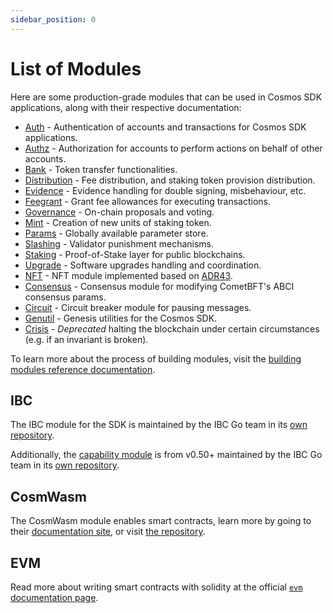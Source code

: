 ```yaml
---
sidebar_position: 0
---
```


# List of Modules

Here are some production-grade modules that can be used in Cosmos SDK applications, along with their respective documentation:

* [Auth](./auth/README.md) - Authentication of accounts and transactions for Cosmos SDK applications.
* [Authz](./authz/README.md) - Authorization for accounts to perform actions on behalf of other accounts.
* [Bank](./bank/README.md) - Token transfer functionalities.
* [Distribution](./distribution/README.md) - Fee distribution, and staking token provision distribution.
* [Evidence](./evidence/README.md) - Evidence handling for double signing, misbehaviour, etc.
* [Feegrant](./feegrant/README.md) - Grant fee allowances for executing transactions.
* [Governance](./gov/README.md) - On-chain proposals and voting.
* [Mint](./mint/README.md) - Creation of new units of staking token.
* [Params](./params/README.md) - Globally available parameter store.
* [Slashing](./slashing/README.md) - Validator punishment mechanisms.
* [Staking](./staking/README.md) - Proof-of-Stake layer for public blockchains.
* [Upgrade](./upgrade/README.md) - Software upgrades handling and coordination.
* [NFT](./nft/README.md) - NFT module implemented based on [ADR43](https://docs.cosmos.network/main/architecture/adr-043-nft-module.html).
* [Consensus](./consensus/README.md) - Consensus module for modifying CometBFT's ABCI consensus params.
* [Circuit](./circuit/README.md) - Circuit breaker module for pausing messages.
* [Genutil](./genutil/README.md) - Genesis utilities for the Cosmos SDK.
* [Crisis](./crisis/README.md) - *Deprecated* halting the blockchain under certain circumstances (e.g. if an invariant is broken).

To learn more about the process of building modules, visit the [building modules reference documentation](https://docs.cosmos.network/main/building-modules/intro).

## IBC

The IBC module for the SDK is maintained by the IBC Go team in its [own repository](https://github.com/cosmos/ibc-go).

Additionally, the [capability module](https://github.com/cosmos/ibc-go/tree/fdd664698d79864f1e00e147f9879e58497b5ef1/modules/capability) is from v0.50+ maintained by the IBC Go team in its [own repository](https://github.com/cosmos/ibc-go/tree/fdd664698d79864f1e00e147f9879e58497b5ef1/modules/capability).

## CosmWasm

The CosmWasm module enables smart contracts, learn more by going to their [documentation site](https://book.cosmwasm.com/), or visit [the repository](https://github.com/CosmWasm/cosmwasm).

## EVM

Read more about writing smart contracts with solidity at the official [`evm` documentation page](https://docs.evmos.org/modules/evm/).
